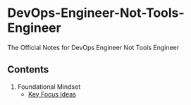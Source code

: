 # DevOps-Engineer-Not-Tools-Engineer
The Official Notes for DevOps Engineer Not Tools Engineer

## Contents

1. Foundational Mindset
   - [Key Focus Ideas](Key-ideas-One.md)
  
